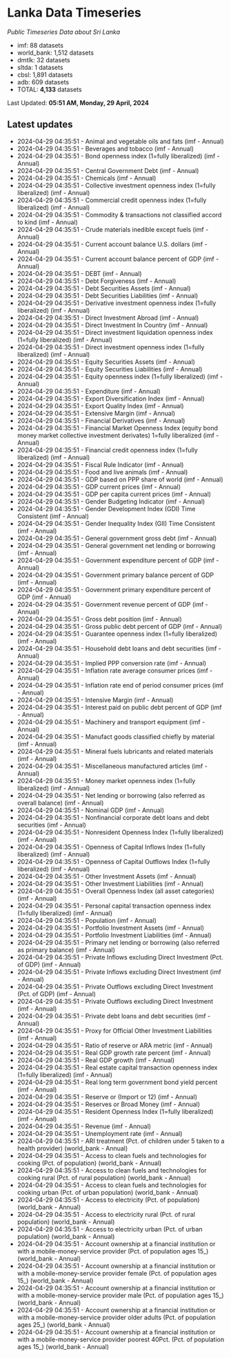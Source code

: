 # Lanka Data Timeseries
*Public Timeseries Data about Sri Lanka*

* imf: 88 datasets
* world_bank: 1,512 datasets
* dmtlk: 32 datasets
* sltda: 1 datasets
* cbsl: 1,891 datasets
* adb: 609 datasets
* TOTAL: **4,133** datasets

Last Updated: **05:51 AM, Monday, 29 April, 2024**

## Latest updates

* 2024-04-29 04:35:51 - Animal and vegetable oils and fats (imf - Annual)
* 2024-04-29 04:35:51 - Beverages and tobacco (imf - Annual)
* 2024-04-29 04:35:51 - Bond openness index (1=fully liberalized) (imf - Annual)
* 2024-04-29 04:35:51 - Central Government Debt (imf - Annual)
* 2024-04-29 04:35:51 - Chemicals (imf - Annual)
* 2024-04-29 04:35:51 - Collective investment openness index (1=fully liberalized) (imf - Annual)
* 2024-04-29 04:35:51 - Commercial credit openness index (1=fully liberalized) (imf - Annual)
* 2024-04-29 04:35:51 - Commodity & transactions not classified accord to kind (imf - Annual)
* 2024-04-29 04:35:51 - Crude materials inedible except fuels (imf - Annual)
* 2024-04-29 04:35:51 - Current account balance U.S. dollars (imf - Annual)
* 2024-04-29 04:35:51 - Current account balance percent of GDP (imf - Annual)
* 2024-04-29 04:35:51 - DEBT (imf - Annual)
* 2024-04-29 04:35:51 - Debt Forgiveness (imf - Annual)
* 2024-04-29 04:35:51 - Debt Securities Assets (imf - Annual)
* 2024-04-29 04:35:51 - Debt Securities Liabilities (imf - Annual)
* 2024-04-29 04:35:51 - Derivative investment openness index (1=fully liberalized) (imf - Annual)
* 2024-04-29 04:35:51 - Direct Investment Abroad (imf - Annual)
* 2024-04-29 04:35:51 - Direct Investment In Country (imf - Annual)
* 2024-04-29 04:35:51 - Direct investment liquidation openness index (1=fully liberalized) (imf - Annual)
* 2024-04-29 04:35:51 - Direct investment openness index (1=fully liberalized) (imf - Annual)
* 2024-04-29 04:35:51 - Equity Securities Assets (imf - Annual)
* 2024-04-29 04:35:51 - Equity Securities Liabilities (imf - Annual)
* 2024-04-29 04:35:51 - Equity openness index (1=fully liberalized) (imf - Annual)
* 2024-04-29 04:35:51 - Expenditure (imf - Annual)
* 2024-04-29 04:35:51 - Export Diversification Index (imf - Annual)
* 2024-04-29 04:35:51 - Export Quality Index (imf - Annual)
* 2024-04-29 04:35:51 - Extensive Margin (imf - Annual)
* 2024-04-29 04:35:51 - Financial Derivatives (imf - Annual)
* 2024-04-29 04:35:51 - Financial Market Openness Index (equity bond money market collective investment derivates) 1=fully liberalized (imf - Annual)
* 2024-04-29 04:35:51 - Financial credit openness index (1=fully liberalized) (imf - Annual)
* 2024-04-29 04:35:51 - Fiscal Rule Indicator (imf - Annual)
* 2024-04-29 04:35:51 - Food and live animals (imf - Annual)
* 2024-04-29 04:35:51 - GDP based on PPP share of world (imf - Annual)
* 2024-04-29 04:35:51 - GDP current prices (imf - Annual)
* 2024-04-29 04:35:51 - GDP per capita current prices (imf - Annual)
* 2024-04-29 04:35:51 - Gender Budgeting Indicator (imf - Annual)
* 2024-04-29 04:35:51 - Gender Development Index (GDI) Time Consistent (imf - Annual)
* 2024-04-29 04:35:51 - Gender Inequality Index (GII) Time Consistent (imf - Annual)
* 2024-04-29 04:35:51 - General government gross debt (imf - Annual)
* 2024-04-29 04:35:51 - General government net lending or borrowing (imf - Annual)
* 2024-04-29 04:35:51 - Government expenditure percent of GDP (imf - Annual)
* 2024-04-29 04:35:51 - Government primary balance percent of GDP (imf - Annual)
* 2024-04-29 04:35:51 - Government primary expenditure percent of GDP (imf - Annual)
* 2024-04-29 04:35:51 - Government revenue percent of GDP (imf - Annual)
* 2024-04-29 04:35:51 - Gross debt position (imf - Annual)
* 2024-04-29 04:35:51 - Gross public debt percent of GDP (imf - Annual)
* 2024-04-29 04:35:51 - Guarantee openness index (1=fully liberalized) (imf - Annual)
* 2024-04-29 04:35:51 - Household debt loans and debt securities (imf - Annual)
* 2024-04-29 04:35:51 - Implied PPP conversion rate (imf - Annual)
* 2024-04-29 04:35:51 - Inflation rate average consumer prices (imf - Annual)
* 2024-04-29 04:35:51 - Inflation rate end of period consumer prices (imf - Annual)
* 2024-04-29 04:35:51 - Intensive Margin (imf - Annual)
* 2024-04-29 04:35:51 - Interest paid on public debt percent of GDP (imf - Annual)
* 2024-04-29 04:35:51 - Machinery and transport equipment (imf - Annual)
* 2024-04-29 04:35:51 - Manufact goods classified chiefly by material (imf - Annual)
* 2024-04-29 04:35:51 - Mineral fuels lubricants and related materials (imf - Annual)
* 2024-04-29 04:35:51 - Miscellaneous manufactured articles (imf - Annual)
* 2024-04-29 04:35:51 - Money market openness index (1=fully liberalized) (imf - Annual)
* 2024-04-29 04:35:51 - Net lending or borrowing (also referred as overall balance) (imf - Annual)
* 2024-04-29 04:35:51 - Nominal GDP (imf - Annual)
* 2024-04-29 04:35:51 - Nonfinancial corporate debt loans and debt securities (imf - Annual)
* 2024-04-29 04:35:51 - Nonresident Openness Index (1=fully liberalized) (imf - Annual)
* 2024-04-29 04:35:51 - Openness of Capital Inflows Index (1=fully liberalized) (imf - Annual)
* 2024-04-29 04:35:51 - Openness of Capital Outflows Index (1=fully liberalized) (imf - Annual)
* 2024-04-29 04:35:51 - Other Investment Assets (imf - Annual)
* 2024-04-29 04:35:51 - Other Investment Liabilities (imf - Annual)
* 2024-04-29 04:35:51 - Overall Openness Index (all asset categories) (imf - Annual)
* 2024-04-29 04:35:51 - Personal capital transaction openness index (1=fully liberalized) (imf - Annual)
* 2024-04-29 04:35:51 - Population (imf - Annual)
* 2024-04-29 04:35:51 - Portfolio Investment Assets (imf - Annual)
* 2024-04-29 04:35:51 - Portfolio Investment Liabilities (imf - Annual)
* 2024-04-29 04:35:51 - Primary net lending or borrowing (also referred as primary balance) (imf - Annual)
* 2024-04-29 04:35:51 - Private Inflows excluding Direct Investment (Pct. of GDP) (imf - Annual)
* 2024-04-29 04:35:51 - Private Inflows excluding Direct Investment (imf - Annual)
* 2024-04-29 04:35:51 - Private Outflows excluding Direct Investment (Pct. of GDP) (imf - Annual)
* 2024-04-29 04:35:51 - Private Outflows excluding Direct Investment (imf - Annual)
* 2024-04-29 04:35:51 - Private debt loans and debt securities (imf - Annual)
* 2024-04-29 04:35:51 - Proxy for Official Other Investment Liabilities (imf - Annual)
* 2024-04-29 04:35:51 - Ratio of reserve or ARA metric (imf - Annual)
* 2024-04-29 04:35:51 - Real GDP growth rate percent (imf - Annual)
* 2024-04-29 04:35:51 - Real GDP growth (imf - Annual)
* 2024-04-29 04:35:51 - Real estate capital transaction openness index (1=fully liberalized) (imf - Annual)
* 2024-04-29 04:35:51 - Real long term government bond yield percent (imf - Annual)
* 2024-04-29 04:35:51 - Reserve or (Import or 12) (imf - Annual)
* 2024-04-29 04:35:51 - Reserves or Broad Money (imf - Annual)
* 2024-04-29 04:35:51 - Resident Openness Index (1=fully liberalized) (imf - Annual)
* 2024-04-29 04:35:51 - Revenue (imf - Annual)
* 2024-04-29 04:35:51 - Unemployment rate (imf - Annual)
* 2024-04-29 04:35:51 - ARI treatment (Pct. of children under 5 taken to a health provider) (world_bank - Annual)
* 2024-04-29 04:35:51 - Access to clean fuels and technologies for cooking (Pct. of population) (world_bank - Annual)
* 2024-04-29 04:35:51 - Access to clean fuels and technologies for cooking rural (Pct. of rural population) (world_bank - Annual)
* 2024-04-29 04:35:51 - Access to clean fuels and technologies for cooking urban (Pct. of urban population) (world_bank - Annual)
* 2024-04-29 04:35:51 - Access to electricity (Pct. of population) (world_bank - Annual)
* 2024-04-29 04:35:51 - Access to electricity rural (Pct. of rural population) (world_bank - Annual)
* 2024-04-29 04:35:51 - Access to electricity urban (Pct. of urban population) (world_bank - Annual)
* 2024-04-29 04:35:51 - Account ownership at a financial institution or with a mobile-money-service provider (Pct. of population ages 15_) (world_bank - Annual)
* 2024-04-29 04:35:51 - Account ownership at a financial institution or with a mobile-money-service provider female (Pct. of population ages 15_) (world_bank - Annual)
* 2024-04-29 04:35:51 - Account ownership at a financial institution or with a mobile-money-service provider male (Pct. of population ages 15_) (world_bank - Annual)
* 2024-04-29 04:35:51 - Account ownership at a financial institution or with a mobile-money-service provider older adults (Pct. of population ages 25_) (world_bank - Annual)
* 2024-04-29 04:35:51 - Account ownership at a financial institution or with a mobile-money-service provider poorest 40Pct. (Pct. of population ages 15_) (world_bank - Annual)